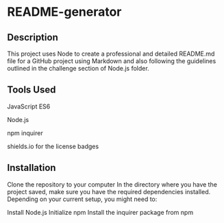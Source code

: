 # README-generator

## Description

This project uses Node to create a professional and detailed README.md file for a GitHub project using Markdown and also following the guidelines outlined in the challenge section of Node.js folder.

## Tools Used

  JavaScript ES6
  
  Node.js
  
  npm inquirer
  
  shields.io for the license badges
  

## Installation
Clone the repository to your computer
In the directory where you have the project saved, make sure you have the required dependencies installed. Depending on your current setup, you might need to:

  Install Node.js
  Initialize npm
  Install the inquirer package from npm

